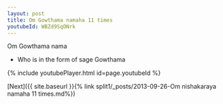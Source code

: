 ```yaml
---
layout: post
title: Om Gowthama namaha 11 times
youtubeId: WBZd9SqONrk
---
```

 
 
Om Gowthama nama 
 
 -  Who is in the form of sage Gowthama 
 
  
 
  
 
 
 
 
 
 


{% include youtubePlayer.html id=page.youtubeId %}
 
[Next]({{ site.baseurl }}{% link  split1/_posts/2013-09-26-Om nishakaraya namaha 11 times.md%})
 
